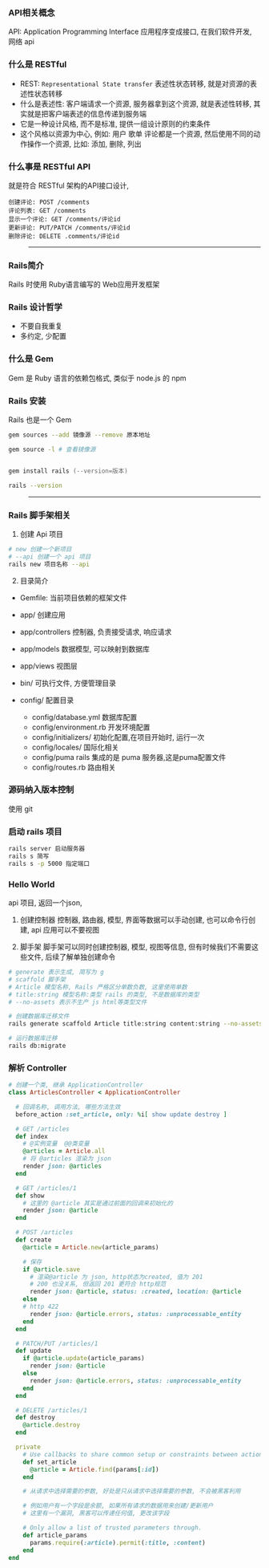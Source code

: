 ### API相关概念

API: Application Programming Interface 应用程序变成接口, 在我们软件开发, 网络 api

### 什么是 RESTful

- REST: `Representational State transfer` 表述性状态转移, 就是对资源的表述性状态转移
- 什么是表述性: 客户端请求一个资源, 服务器拿到这个资源, 就是表述性转移, 其实就是把客户端表述的信息传递到服务端
- 它是一种设计风格, 而不是标准, 提供一组设计原则的约束条件
- 这个风格以资源为中心, 例如: 用户 歌单 评论都是一个资源, 然后使用不同的动作操作一个资源, 比如: 添加, 删除, 列出 

### 什么事是 RESTful API 

就是符合 RESTful 架构的API接口设计, 

```
创建评论: POST /comments
评论列表: GET /comments
显示一个评论: GET /comments/评论id
更新评论: PUT/PATCH /comments/评论id
删除评论: DELETE .comments/评论id
```

> ------------------------------------

### Rails简介
Rails 时使用 Ruby语言编写的 Web应用开发框架

### Rails 设计哲学
- 不要自我重复
- 多约定, 少配置

### 什么是 Gem
Gem 是 Ruby 语言的依赖包格式, 类似于 node.js 的 npm

### Rails 安装

Rails 也是一个 Gem
```zsh
gem sources --add 镜像源 --remove 原本地址

gem source -l # 查看镜像源


gem install rails (--version=版本)

rails --version
```

> -------------------------------------

### Rails 脚手架相关

1. 创建 Api 项目

```zsh
# new 创建一个新项目
# --api 创建一个 api 项目
rails new 项目名称 --api
```

2. 目录简介
- Gemfile: 当前项目依赖的框架文件
- app/ 创建应用
- app/controllers 控制器, 负责接受请求, 响应请求
- app/models 数据模型, 可以映射到数据库
- app/views 视图层

- bin/ 可执行文件, 方便管理目录
- config/ 配置目录
   - config/database.yml 数据库配置
   - config/environment.rb 开发环境配置
   - config/initializers/ 初始化配置,在项目开始时, 运行一次
   - config/locales/ 国际化相关
   - config/puma rails 集成的是 puma 服务器,这是puma配置文件
   - config/routes.rb 路由相关


### 源码纳入版本控制

使用 git

### 启动 rails 项目

```zsh
rails server 启动服务器
rails s 简写
rails s -p 5000 指定端口
```

### Hello World

api 项目,  返回一个json,

1. 创建控制器
控制器, 路由器, 模型, 界面等数据可以手动创建, 也可以命令行创建, api 应用可以不要视图

2. 脚手架
脚手架可以同时创建控制器, 模型, 视图等信息, 但有时候我们不需要这些文件, 后续了解单独创建命令
```zsh
# generate 表示生成, 简写为 g
# scaffold 脚手架
# Article 模型名称, Rails 严格区分单数负数, 这里使用单数
# title:string 模型名称:类型 rails 的类型, 不是数据库的类型
# --no-assets 表示不生产 js html等类型文件

# 创建数据库迁移文件
rails generate scaffold Article title:string content:string --no-assets

# 运行数据库迁移
rails db:migrate
```

### 解析 Controller

```rb
# 创建一个类, 继承 ApplicationController
class ArticlesController < ApplicationController

  # 回调名称, 调用方法, 哪些方法生效
  before_action :set_article, only: %i[ show update destroy ]

  # GET /articles
  def index
    # @实例变量  @@类变量
    @articles = Article.all
    # 将 @articles 渲染为 json
    render json: @articles
  end

  # GET /articles/1
  def show
    # 这里的 @article 其实是通过前面的回调来初始化的
    render json: @article
  end

  # POST /articles
  def create
    @article = Article.new(article_params)

    # 保存
    if @article.save
      # 渲染@article 为 json, http状态为created, 值为 201
      # 200 也没关系, 但返回 201 更符合 http规范
      render json: @article, status: :created, location: @article
    else
    # http 422 
      render json: @article.errors, status: :unprocessable_entity
    end
  end

  # PATCH/PUT /articles/1
  def update
    if @article.update(article_params)
      render json: @article
    else
      render json: @article.errors, status: :unprocessable_entity
    end
  end

  # DELETE /articles/1
  def destroy
    @article.destroy
  end

  private
    # Use callbacks to share common setup or constraints between actions.
    def set_article
      @article = Article.find(params[:id])
    end

    # 从请求中选择需要的参数, 好处是只从请求中选择需要的参数, 不会被黑客利用

    # 例如用户有一个字段是余额, 如果所有请求的数据用来创建/更新用户
    # 这里有一个漏洞, 黑客可以传递任何值, 更改该字段

    # Only allow a list of trusted parameters through.
    def article_params
      params.require(:article).permit(:title, :content)
    end
end

```